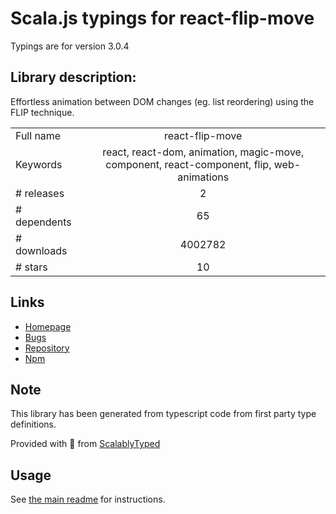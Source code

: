 
# Scala.js typings for react-flip-move

Typings are for version 3.0.4

## Library description:
Effortless animation between DOM changes (eg. list reordering) using the FLIP technique.

|                    |                 |
| ------------------ | :-------------: |
| Full name          | react-flip-move |
| Keywords           | react, react-dom, animation, magic-move, component, react-component, flip, web-animations |
| # releases         | 2 |
| # dependents       | 65 |
| # downloads        | 4002782 |
| # stars            | 10 |

## Links
- [Homepage](https://github.com/joshwcomeau/react-flip-move#readme)
- [Bugs](https://github.com/joshwcomeau/react-flip-move/issues)
- [Repository](https://github.com/joshwcomeau/react-flip-move)
- [Npm](https://www.npmjs.com/package/react-flip-move)
    


## Note
This library has been generated from typescript code from first party type definitions.

Provided with :purple_heart: from [ScalablyTyped](https://github.com/oyvindberg/ScalablyTyped)

## Usage
See [the main readme](../../readme.md) for instructions.



